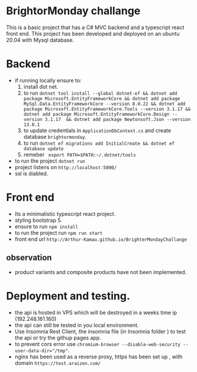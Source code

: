 # BrightorMonday challange
This is a basic project that has a C# MVC backend and a typescript react front end.
This project has been developed and deployed on an ubuntu 20.04 with Mysql database.


# Backend
* if running locally ensure to:
    1. install  dot net.
    2. to run `dotnet tool install --global dotnet-ef && dotnet add package Microsoft.EntityFrameworkCore && dotnet add package MySql.Data.EntityFrameworkCore --version 8.0.22 && dotnet add package Microsoft.EntityFrameworkCore.Tools --version 3.1.17 && dotnet add package Microsoft.EntityFrameworkCore.Design --version 3.1.17  && dotnet add package Newtonsoft.Json --version 13.0.1`
    3. to update credentials in `ApplicationDbContext.cs` and create database `brightormonday`.
    4. to run `dotnet ef migrations add InitialCreate && dotnet ef database update`
    5. remeber ` export PATH=$PATH:~/.dotnet/tools`
* to run the project `dotnet run`
* project listens on `http://localhost:5000/`
* ssl is diabled.


# Front end
* Its a minimalistic typescript react project.
* styling bootstrap 5.
* ensure to run `npm install`
* to run the project run `npm run start` 
* front end url `http://Arthur-Kamau.github.io/BrighterMondayChallange`


## observation
 *  product variants and composite products have not been implemented.


# Deployment and testing.
*  the api is hosted in VPS which will be destroyed in a weeks time ip (192.248.161.160)
*  the api can still be tested in you local environment.
*  Use Insomnia Rest Client, the insomnia file (in Insomnia folder ) to test the api or try the githup pages app.
*  to prevent cors error use  `chromium-browser --disable-web-security --user-data-dir="/tmp"`.
*  nginx has been used as a reverse proxy, https has been set up , with domain `https://test.araizen.com/`
